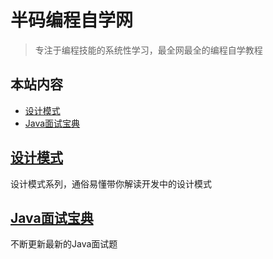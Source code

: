 

# 半码编程自学网

> 专注于编程技能的系统性学习，最全网最全的编程自学教程


## 本站内容

- [设计模式](/设计模式)
- [Java面试宝典](/Java面试宝典)


## [设计模式](/设计模式)

设计模式系列，通俗易懂带你解读开发中的设计模式

## [Java面试宝典](/Java面试宝典)

不断更新最新的Java面试题
